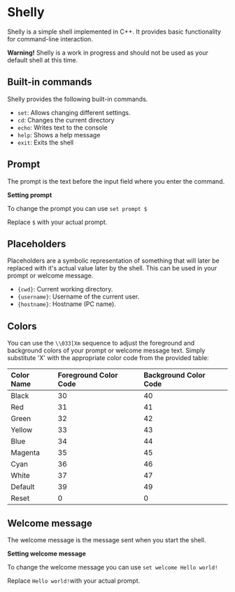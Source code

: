 # Shelly

Shelly is a simple shell implemented in C++. It provides basic functionality for command-line interaction.

**Warning!** Shelly is a work in progress and should not be used as your default shell at this time.

## Built-in commands

Shelly provides the following built-in commands.

- `set`: Allows changing different settings.
- `cd`: Changes the current directory
- `echo`: Writes text to the console
- `help`: Shows a help message
- `exit`: Exits the shell

## Prompt

The prompt is the text before the input field where you enter the command.

**Setting prompt**

To change the prompt you can use `set prompt $ `

Replace `$` with your actual prompt.

## Placeholders

Placeholders are a symbolic representation of something that will later be replaced with it's actual value later by the shell. This can be used in your prompt or welcome message.

- `{cwd}`: Current working directory.
- `{username}`: Username of the current user.
- `{hostname}`: Hostname (PC name).
## Colors


You can use the `\\033[Xm` sequence to adjust the foreground and background colors of your prompt or welcome message text. Simply substitute 'X' with the appropriate color code from the provided table:

| Color Name | Foreground Color Code | Background Color Code |
| :--------- | :-------------------- | :-------------------- |
| Black      | 30                    | 40                    |
| Red        | 31                    | 41                    |
| Green      | 32                    | 42                    |
| Yellow     | 33                    | 43                    |
| Blue       | 34                    | 44                    |
| Magenta    | 35                    | 45                    |
| Cyan       | 36                    | 46                    |
| White      | 37                    | 47                    |
| Default    | 39                    | 49                    |
| Reset      | 0                     | 0                     |

## Welcome message

The welcome message is the message sent when you start the shell.

**Setting welcome message**

To change the welcome message you can use `set welcome Hello world!`

Replace `Hello world!`with your actual prompt.
